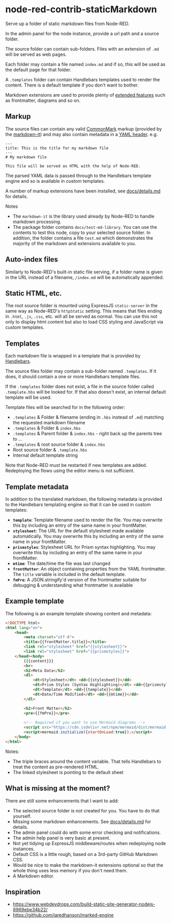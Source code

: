 # node-red-contrib-staticMarkdown

Serve up a folder of static markdown files from Node-RED.

In the admin panel for the node instance, provide a url path and a source folder.

The source folder can contain sub-folders. Files with an extension of `.md` will be served as web pages.

Each folder may contain a file named `index.md` and if so, this will be used as the default page for that folder.

A `.templates` folder can contain Handlebars templates used to render the content. There is a default template if you don't want to bother.

Markdown extensions are used to provide plenty of [extended features](./docs/details.md) such as frontmatter, diagrams and so on.

## Markup

The source files can contain any valid [CommonMark](https://commonmark.org/) markup (provided by the [markdown-it](https://github.com/markdown-it/markdown-it)) and may also contain metadata in a [YAML header](https://yaml.org/spec/1.2/spec.html#Preview). e.g.

```
---
title: This is the title for my markdown file
---
# My markdown file

This file will be served as HTML with the help of Node-RED.
```

The parsed YAML data is passed through to the Handlebars template engine and so is available in custom templates.

A number of markup extensions have been installed, see [docs/details.md](./docs/details.md) for details.

Notes

- The `markdown-it` is the library used already by Node-RED to handle markdown processing.
- The package folder contains `docs/test-md-library`. You can use the contents to test this node, copy to your selected source folder. In addition, the folder contains a file `test.md` which demonstrates the majority of the markdown and extensions available to you.

## Auto-index files

Similarly to Node-RED's built-in static file serving, if a folder name is given in the URL instead of a filename, `/index.md` will be automatically appended.

## Static HTML, etc.

The root source folder is mounted using ExpressJS `static-server` in the same way as Node-RED's `httpStatic` setting. This means that files ending in `.html`, `.js`, `.css`, etc. will all be served as normal. You can use this not only to display html content but also to load CSS styling and JavaScript via custom templates.

## Templates

Each markdown file is wrapped in a template that is provided by [Handlebars](https://github.com/wycats/handlebars.js).

The source files folder may contain a sub-folder named `.templates`. If it does, it should contain a one or more Handlebars template files.

If the `.templates` folder does not exist, a file in the source folder called `.template.hbs` will be looked for. If that also doesn't exist, an internal default template will be used.

Template files will be searched for in the following order:

- `.templates` & Folder & filename (ending in `.hbs` instead of `.md`) matching the requested markdown filename
- `.templates` & Folder & `index.hbs`
- `.templates` & Parent folder & `index.hbs` - right back up the parents tree to ...
- `.templates` & root source folder & `index.hbs`
- Root source folder & `.template.hbs`
- Internal default template string

Note that Node-RED must be restarted if new templates are added. Redeploying the flows using the editor menu is not sufficient.

## Template metadata

In addition to the translated markdown, the following metadata is provided to the Handlebars templating engine so that it can be used in custom templates:

- **`template`**: Template filename used to render the file. You may overwrite this by including an entry of the same name in your frontMatter.
- **`stylesheet`**: The URL for the default stylesheet made available automatically. You may overwrite this by including an entry of the same name in your frontMatter.
- **`prismstyles`**: Stylesheet URL for Prism syntax highlighting. You may overwrite this by including an entry of the same name in your frontMatter.
- **`mtime`**: The date/time the file was last changed
- **`frontMatter`**: An object containing properties from the YAML frontmatter. The `title` variable is included in the default template.
- **`fmPre`**: A JSON.stringify'd version of the frontmatter suitable for debugging & understanding what frontmatter is available

## Example template

The following is an example template showing content and metadata:

```html
<!DOCTYPE html>
<html lang="en">
    <head>
        <meta charset="utf-8">
        <title>{{frontMatter.title}}</title>
        <link rel="stylesheet" href="{{stylesheet}}">
        <link rel="stylesheet" href="{{prismstyles}}">
    </head><body>
        {{{content}}}
        <hr>
        <h2>Meta Data</h2>
        <dl>
            <dt>Stylesheet</dt> <dd>{{stylesheet}}</dd>
            <dt>Prism Styles (Syntax Highlighting)</dt> <dd>{{prismstyles}}</dd>
            <dt>Template</dt> <dd>{{template}}</dd>
            <dt>Date/Time Modified</dt> <dd>{{mtime}}</dd>
        </dl>

        <h2>Front Matter</h2>
        <pre>{{fmPre}}</pre>
        
        <!-- Required if you want to use Mermaid diagrams -->
        <script src="https://cdn.jsdelivr.net/npm/mermaid/dist/mermaid.min.js"></script>
        <script>mermaid.initialize({startOnLoad:true});</script>
    </body>
</html>
```

Notes:
- The triple braces around the content variable. That tells Handlebars to treat the content as pre-rendered HTML.
- The linked stylesheet is pointing to the default sheet

## What is missing at the moment?

There are still some enhancements that I want to add:

- The selected source folder is not created for you. You have to do that yourself.
- Missing some markdown enhancements. See [docs/details.md](docs/details.md) for details.
- The admin panel could do with some error checking and notifications.
- The admin help panel is very basic at present.
- Not yet tidying up ExpressJS middleware/routes when redeploying node instances.
- Default CSS is a little rough, based on a 3rd-party GitHub Markdown CSS.
- Would be nice to make the markdown-it extensions optional so that the whole thing uses less memory if you don't need them.
- A Markdown editor.

## Inspiration

* https://www.webdevdrops.com/build-static-site-generator-nodejs-8969ebe34b22/
* https://github.com/jaredhanson/marked-engine
